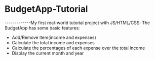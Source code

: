 # BudgetApp-Tutorial
-------------My first real-world tutorial project with JS/HTML/CSS:
The BudgetApp has some basic features:
 + Add/Remove Item(income and expenses)
 + Calculate the total income and expenses
 + Calculate the percentages of each expense over the total income
 + Display the current month and year
